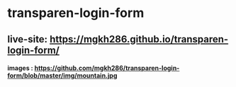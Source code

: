 # transparen-login-form

## live-site: https://mgkh286.github.io/transparen-login-form/

#### images : https://github.com/mgkh286/transparen-login-form/blob/master/img/mountain.jpg
